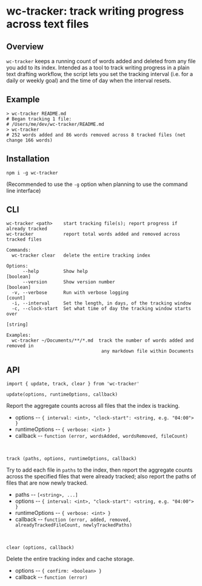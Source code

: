 # wc-tracker: track writing progress across text files

## Overview

`wc-tracker` keeps a running count of words added and deleted from any file you add to its index. Intended as a tool to track writing progress in a plain text drafting workflow, the script lets you set the tracking interval (i.e. for a daily or weekly goal) and the time of day when the interval resets.

## Example

```
> wc-tracker README.md
# Began tracking 1 file:
# /Users/me/dev/wc-tracker/README.md
> wc-tracker
# 252 words added and 86 words removed across 8 tracked files (net change 166 words)
```

## Installation

```
npm i -g wc-tracker
```

(Recommended to use the `-g` option when planning to use the command line interface)

## CLI

```
wc-tracker <path>    start tracking file(s); report progress if already tracked
wc-tracker           report total words added and removed across tracked files

Commands:
  wc-tracker clear   delete the entire tracking index

Options:
      --help         Show help                                         [boolean]
      --version      Show version number                               [boolean]
  -v, --verbose      Run with verbose logging                            [count]
  -i, --interval     Set the length, in days, of the tracking window
  -c, --clock-start  Set what time of day the tracking window starts over
                                                                        [string]

Examples:
  wc-tracker ~/Documents/**/*.md  track the number of words added and removed in
                                   any markdown file within Documents
```

## API

```
import { update, track, clear } from 'wc-tracker'
```

```
update(options, runtimeOptions, callback)
```

Report the aggregate counts across all files that the index is tracking.

- options -- `{ interval: <int>, "clock-start": <string, e.g. "04:00"> }`
- runtimeOptions -- `{ verbose: <int> }`
- callback -- `function (error, wordsAdded, wordsRemoved, fileCount)`

<br>

```
track (paths, options, runtimeOptions, callback)
```

Try to add each file in `paths` to the index, then report the aggregate counts across the specified files that were already tracked; also report the paths of files that are now newly tracked.

- paths -- `[<string>, ...]`
- options -- `{ interval: <int>, "clock-start": <string, e.g. "04:00"> }`
- runtimeOptions -- `{ verbose: <int> }`
- callback -- `function (error, added, removed, alreadyTrackedFileCount, newlyTrackedPaths)`

<br>

```
clear (options, callback)
```

Delete the entire tracking index and cache storage.

- options -- `{ confirm: <boolean> }`
- callback -- `function (error)`
